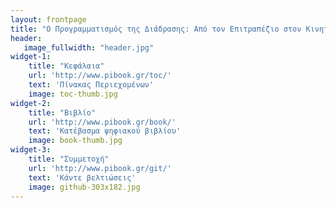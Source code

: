 ```yaml
---
layout: frontpage
title: "Ο Προγραμματισμός της Διάδρασης: Από τον Επιτραπέζιο στον Κινητό και Διάχυτο Υπολογισμό"
header:
   image_fullwidth: "header.jpg"
widget-1:
    title: "Κεφάλαια"
    url: 'http://www.pibook.gr/toc/'
    text: 'Πίνακας Περιεχομένων'
    image: toc-thumb.jpg
widget-2:
    title: "Βιβλίο"
    url: 'http://www.pibook.gr/book/'
    text: 'Κατέβασμα ψηφιακού βιβλίου'
    image: book-thumb.jpg
widget-3:
    title: "Συμμετοχή"
    url: 'http://www.pibook.gr/git/'
    text: 'Κάντε βελτιώσεις'
    image: github-303x182.jpg
---
```

